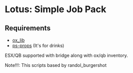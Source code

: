 # Lotus: Simple Job Pack 

## Requirements

* [ox_lib](https://github.com/overextended/ox_lib/releases/)
* [ps-props](https://github.com/Project-Sloth/ps-props) (It's for drinks)

ESX/QB supported with bridge along with ox/qb inventory.

Note!!!: This scripts based by randol_burgershot 
